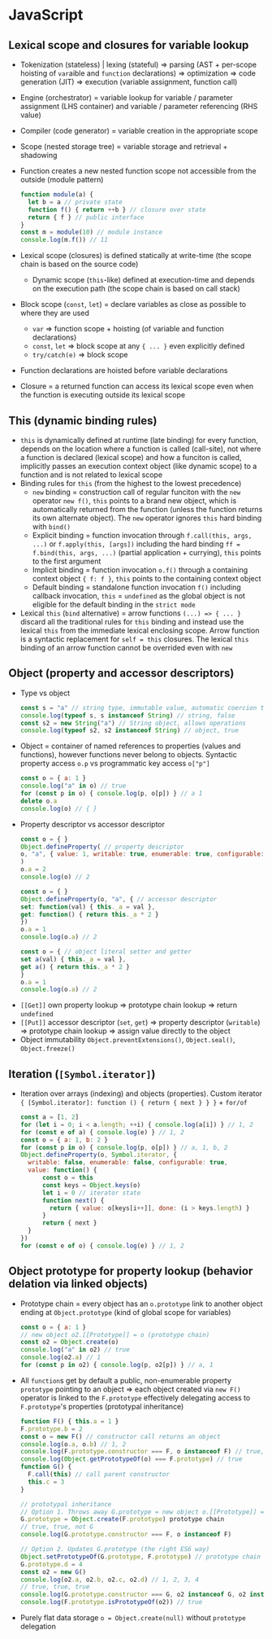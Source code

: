 # JavaScript

## Lexical scope and closures for variable lookup

- Tokenization (stateless) | lexing (stateful) => parsing (AST + per-scope
  hoisting of `var`aible and `function` declarations) => optimization => code
  generation (JIT) => execution (variable assignment, function call)
- Engine (orchestrator) = variable lookup for variable / parameter assignment
  (LHS container) and variable / parameter referencing (RHS value)
- Compiler (code generator) = variable creation in the appropriate scope
- Scope (nested storage tree) = variable storage and retrieval + shadowing
- Function creates a new nested function scope not accessible from the outside
  (module pattern)

    ```js
    function module(a) {
      let b = a // private state
      function f() { return ++b } // closure over state
      return { f } // public interface
    }
    const m = module(10) // module instance
    console.log(m.f()) // 11
    ```
- Lexical scope (closures) is defined statically at write-time (the scope chain
  is based on the source code)
    - Dynamic scope (`this`-like) defined at execution-time and depends on the
      execution path (the scope chain is based on call stack)
- Block scope (`const`, `let`) = declare variables as close as possible to where
  they are used
    - `var` => function scope + hoisting (of variable and function declarations)
    - `const`, `let` => block scope at any `{ ... }` even explicitly defined
    - `try/catch(e)` => block scope
- Function declarations are hoisted before variable declarations
- Closure = a returned function can access its lexical scope even when the
  function is executing outside its lexical scope

## This (dynamic binding rules)

- `this` is dynamically defined at runtime (late binding) for every function,
  depends on the location where a function is called (call-site), not where a
  function is declared (lexical scope) and how a funciton is called, implicitly
  passes an execution context object (like dynamic scope) to a function and is
  not related to lexical scope
- Binding rules for `this` (from the highest to the lowest precedence)
    - `new` binding = construction call of regular funciton with the `new`
      operator `new f()`, `this` points to a brand new object, which is
      automatically returned from the function (unless the function returns its
      own alternate object). The `new` operator ignores `this` hard binding with
      `bind()`
    - Explicit binding = function invocation through `f.call(this, args, ...)`
      or `f.apply(this, [args])` including the hard binding `ff = f.bind(this,
      args, ...)` (partial application + currying), `this` points to the first
      argument
    - Implicit binding = function invocation `o.f()` through a containing
      context object `{ f: f }`, `this` points to the containing context object
    - Default binding = standalone function invocation `f()` including callback
      invocation, `this` = `undefined` as the global object is not eligible for
      the default binding in the `strict mode`
- Lexical `this` (`bind` alternative) = arrow functions `(...) => { ... }`
  discard all the traditional rules for `this` binding and instead use the
  lexical `this` from the immediate lexical enclosing scope. Arrow function is a
  syntactic replacement for `self = this` closures. The lexical `this` binding
  of an arrow function cannot be overrided even with `new`

## Object (property and accessor descriptors)

- Type vs object
    ```js
    const s = "a" // string type, immutable value, automatic coercion to object
    console.log(typeof s, s instanceof String) // string, false
    const s2 = new String("a") // String object, allows operations
    console.log(typeof s2, s2 instanceof String) // object, true
    ```
- Object = container of named references to properties (values and functions),
  however functions never belong to objects. Syntactic property access `o.p` vs
  programmatic key access `o["p"]`
    ```js
    const o = { a: 1 }
    console.log("a" in o) // true
    for (const p in o) { console.log(p, o[p]) } // a 1
    delete o.a
    console.log(o) // { }
    ```
- Property descriptor vs accessor descriptor
    ```js
    const o = { }
    Object.defineProperty( // property descriptor
    o, "a", { value: 1, writable: true, enumerable: true, configurable: true }
    )
    o.a = 2
    console.log(o) // 2

    const o = { }
    Object.defineProperty(o, "a", { // accessor descriptor
    set: function(val) { this._a = val },
    get: function() { return this._a * 2 }
    })
    o.a = 1
    console.log(o.a) // 2

    const o = { // object literal setter and getter
    set a(val) { this._a = val },
    get a() { return this._a * 2 }
    }
    o.a = 1
    console.log(o.a) // 2
    ```
- `[[Get]]` own property lookup => prototype chain lookup => return `undefined`
- `[[Put]]` accessor descriptor (`set`, `get`) => property descriptor
  (`writable`) => prototype chain lookup => assign value directly to the object
- Object immutability `Object.preventExtensions()`, `Object.seal()`,
  `Object.freeze()`

## Iteration (`[Symbol.iterator]`)

- Iteration over arrays (indexing) and objects (properties). Custom iterator
  `{ [Symbol.iterator]: function () { return { next } } }` + `for/of`
    ```js
    const a = [1, 2]
    for (let i = 0; i < a.length; ++i) { console.log(a[i]) } // 1, 2
    for (const e of a) { console.log(e) } // 1, 2
    const o = { a: 1, b: 2 }
    for (const p in o) { console.log(p, o[p]) } // a, 1, b, 2
    Object.defineProperty(o, Symbol.iterator, {
      writable: false, enumerable: false, configurable: true,
      value: function() {
          const o = this
          const keys = Object.keys(o)
          let i = 0 // iterator state
          function next() {
            return { value: o[keys[i++]], done: (i > keys.length) }
          }
          return { next }
      }
    })
    for (const e of o) { console.log(e) } // 1, 2
    ```
## Object prototype for property lookup (behavior delation via linked objects)

- Prototype chain = every object has an `o.prototype` link to another object
  ending at `Object.prototype` (kind of global scope for variables)
    ```js
    const o = { a: 1 }
    // new object o2.[[Prototype]] = o (prototype chain)
    const o2 = Object.create(o)
    console.log("a" in o2) // true
    console.log(o2.a) // 1
    for (const p in o2) { console.log(p, o2[p]) } // a, 1
    ```
- All `function`s get by default a public, non-enumerable property `prototype`
  pointing to an object => each object created via `new F()` operator is linked
  to the `F.prototype` effectively delegating access to `F.prototype`'s
  properties (prototypal inheritance)
    ```js
    function F() { this.a = 1 }
    F.prototype.b = 2
    const o = new F() // constructor call returns an object
    console.log(o.a, o.b) // 1, 2
    console.log(F.prototype.constructor === F, o instanceof F) // true, true
    console.log(Object.getPrototypeOf(o) === F.prototype) // true
    function G() {
      F.call(this) // call parent constructor
      this.c = 3
    }

    // prototypal inheritance
    // Option 1. Throws away G.prototype = new object o.[[Prototype]] = F.prototype
    G.prototype = Object.create(F.prototype) prototype chain
    // true, true, not G
    console.log(G.prototype.constructor === F, o instanceof F)

    // Option 2. Updates G.prototype (the right ES6 way)
    Object.setPrototypeOf(G.prototype, F.prototype) // prototype chain
    G.prototype.d = 4
    const o2 = new G()
    console.log(o2.a, o2.b, o2.c, o2.d) // 1, 2, 3, 4
    // true, true, true
    console.log(G.prototype.constructor === G, o2 instanceof G, o2 instanceof F)
    console.log(F.prototype.isPrototypeOf(o2)) // true
    ```
- Purely flat data storage `o = Object.create(null)` without `prototype`
  delegation
